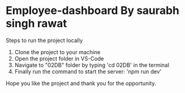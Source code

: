 # Employee-dashboard By saurabh singh rawat

Steps to run the project locally

1. Clone the project to your machine
2. Open the project folder in VS-Code
3. Navigate to "02DB" folder by typing 'cd 02DB' in the terminal
4. Finally run the command to start the server: 'npm run dev'


Hope you like the project and thank you for the opportunity.


